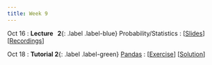 ```yaml
---
title: Week 9
---
```


Oct 16
: **Lecture &nbsp; 2**{: .label .label-blue} Probability/Statistics
  : [[Slides](https://canvas.nus.edu.sg)] [[Recordings](https://canvas.nus.edu.sg)]

Oct 18
: **Tutorial 2**{: .label .label-green} [Pandas](https://xiaoganghe.github.io/python-climate-visuals/chapters/data-analytics/pandas.html)
  : [[Exercise](https://xiaoganghe.github.io/python-climate-visuals/chapters/data-analytics/pandas-exercise.html)] [[Solution](https://xiaoganghe.github.io/python-climate-visuals/chapters/data-analytics/pandas-solution.html)]
